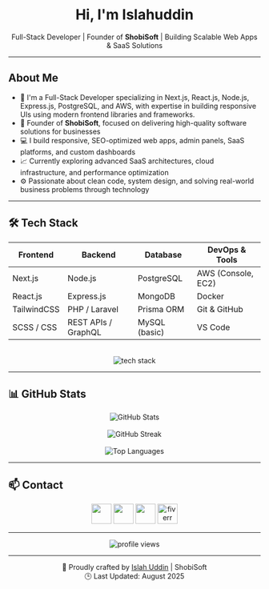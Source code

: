 <h1 align="center">Hi, I'm Islahuddin</h1>

<p align="center">
  Full-Stack Developer | Founder of <strong>ShobiSoft</strong> | Building Scalable Web Apps & SaaS Solutions
</p>

---

## About Me

- 🚀 I'm a Full-Stack Developer specializing in Next.js, React.js, Node.js, Express.js, PostgreSQL, and AWS, with expertise in building responsive UIs using modern frontend libraries and frameworks.
- 🎯 Founder of **ShobiSoft**, focused on delivering high-quality software solutions for businesses
- 💻 I build responsive, SEO-optimized web apps, admin panels, SaaS platforms, and custom dashboards
- 📈 Currently exploring advanced SaaS architectures, cloud infrastructure, and performance optimization
- ⚙️ Passionate about clean code, system design, and solving real-world business problems through technology

---

## 🛠️ Tech Stack

<div align="center">

| Frontend     | Backend             | Database         | DevOps & Tools       |
|--------------|---------------------|------------------|----------------------|
| Next.js      | Node.js             | PostgreSQL       | AWS (Console, EC2)   |
| React.js     | Express.js          | MongoDB          | Docker               |
| TailwindCSS  | PHP / Laravel       | Prisma ORM       | Git & GitHub         |
| SCSS / CSS   | REST APIs / GraphQL | MySQL (basic)    | VS Code              |

<br/>

<img src="https://skillicons.dev/icons?i=nextjs,nodejs,react,express,php,laravel,postgres,prisma,mongodb,aws,docker,scss,tailwind,ts,js,html,css,git,vscode,github&perline=10" alt="tech stack"/>

</div>

---

## 📊 GitHub Stats

<p align="center">
  <img src="https://github-readme-stats.vercel.app/api?username=Islah-Ud-Din&theme=github_dark&show_icons=true&count_private=true" alt="GitHub Stats" />
  <br/><br/>
  <img src="https://github-readme-streak-stats.herokuapp.com?user=Islah-Ud-Din&theme=github-dark-blue&hide_border=false" alt="GitHub Streak" />
  <br/><br/>
  <img src="https://github-readme-stats.vercel.app/api/top-langs/?username=Islah-Ud-Din&layout=compact&theme=github_dark&langs_count=8" alt="Top Languages" />
</p>

---

## 📫 Contact

<p align="center">
  <a href="https://www.linkedin.com/in/islahuddindev/" target="_blank"><img src="https://skillicons.dev/icons?i=linkedin" height="40"/></a>
  <a href="https://twitter.com/islahuddindev" target="_blank"><img src="https://skillicons.dev/icons?i=twitter" height="40"/></a>
  <a href="mailto:islahuddindev@gmail.com" target="_blank"><img src="https://skillicons.dev/icons?i=gmail" height="40"/></a>
  <a href="https://www.fiverr.com/s/qDrp5rg" target="_blank"><img src="https://user-images.githubusercontent.com/88904952/234982196-562aea17-5532-4550-8c08-1c7cb994a541.png" alt="fiverr" height="40"/></a>
</p>


---

<p align="center">
  <img src="https://visitcount.itsvg.in/api?id=Islah-Ud-Din&icon=0&color=1" alt="profile views"/>
</p>

---

<p align="center">
  🚀 Proudly crafted by <a href="https://github.com/Islah-Ud-Din">Islah Uddin</a> | ShobiSoft <br>
  🕒 Last Updated: August 2025
</p>
